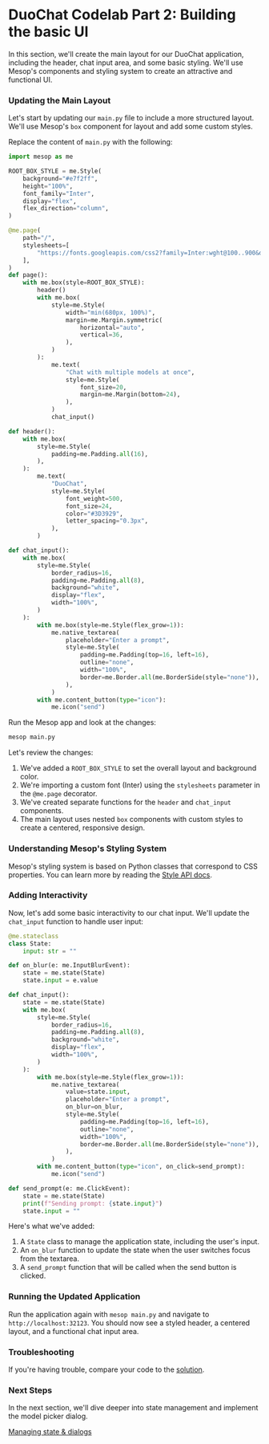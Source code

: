 # DuoChat Codelab Part 2: Building the basic UI

In this section, we'll create the main layout for our DuoChat application, including the header, chat input area, and some basic styling. We'll use Mesop's components and styling system to create an attractive and functional UI.

### Updating the Main Layout

Let's start by updating our `main.py` file to include a more structured layout. We'll use Mesop's `box` component for layout and add some custom styles.

Replace the content of `main.py` with the following:

```python title="main.py"
import mesop as me

ROOT_BOX_STYLE = me.Style(
    background="#e7f2ff",
    height="100%",
    font_family="Inter",
    display="flex",
    flex_direction="column",
)

@me.page(
    path="/",
    stylesheets=[
        "https://fonts.googleapis.com/css2?family=Inter:wght@100..900&display=swap"
    ],
)
def page():
    with me.box(style=ROOT_BOX_STYLE):
        header()
        with me.box(
            style=me.Style(
                width="min(680px, 100%)",
                margin=me.Margin.symmetric(
                    horizontal="auto",
                    vertical=36,
                ),
            )
        ):
            me.text(
                "Chat with multiple models at once",
                style=me.Style(
                    font_size=20,
                    margin=me.Margin(bottom=24),
                ),
            )
            chat_input()

def header():
    with me.box(
        style=me.Style(
            padding=me.Padding.all(16),
        ),
    ):
        me.text(
            "DuoChat",
            style=me.Style(
                font_weight=500,
                font_size=24,
                color="#3D3929",
                letter_spacing="0.3px",
            ),
        )

def chat_input():
    with me.box(
        style=me.Style(
            border_radius=16,
            padding=me.Padding.all(8),
            background="white",
            display="flex",
            width="100%",
        )
    ):
        with me.box(style=me.Style(flex_grow=1)):
            me.native_textarea(
                placeholder="Enter a prompt",
                style=me.Style(
                    padding=me.Padding(top=16, left=16),
                    outline="none",
                    width="100%",
                    border=me.Border.all(me.BorderSide(style="none")),
                ),
            )
        with me.content_button(type="icon"):
            me.icon("send")
```

Run the Mesop app and look at the changes:

```sh
mesop main.py
```

Let's review the changes:

1. We've added a `ROOT_BOX_STYLE` to set the overall layout and background color.
2. We're importing a custom font (Inter) using the `stylesheets` parameter in the `@me.page` decorator.
3. We've created separate functions for the `header` and `chat_input` components.
4. The main layout uses nested `box` components with custom styles to create a centered, responsive design.

### Understanding Mesop's Styling System

Mesop's styling system is based on Python classes that correspond to CSS properties. You can learn more by reading the [Style API docs](../api/style.md).

### Adding Interactivity

Now, let's add some basic interactivity to our chat input. We'll update the `chat_input` function to handle user input:

```python title="main.py"
@me.stateclass
class State:
    input: str = ""

def on_blur(e: me.InputBlurEvent):
    state = me.state(State)
    state.input = e.value

def chat_input():
    state = me.state(State)
    with me.box(
        style=me.Style(
            border_radius=16,
            padding=me.Padding.all(8),
            background="white",
            display="flex",
            width="100%",
        )
    ):
        with me.box(style=me.Style(flex_grow=1)):
            me.native_textarea(
                value=state.input,
                placeholder="Enter a prompt",
                on_blur=on_blur,
                style=me.Style(
                    padding=me.Padding(top=16, left=16),
                    outline="none",
                    width="100%",
                    border=me.Border.all(me.BorderSide(style="none")),
                ),
            )
        with me.content_button(type="icon", on_click=send_prompt):
            me.icon("send")

def send_prompt(e: me.ClickEvent):
    state = me.state(State)
    print(f"Sending prompt: {state.input}")
    state.input = ""
```

Here's what we've added:

1. A `State` class to manage the application state, including the user's input.
2. An `on_blur` function to update the state when the user switches focus from the textarea.
3. A `send_prompt` function that will be called when the send button is clicked.

### Running the Updated Application

Run the application again with `mesop main.py` and navigate to `http://localhost:32123`. You should now see a styled header, a centered layout, and a functional chat input area.

### Troubleshooting

If you're having trouble, compare your code to the [solution](https://github.com/wwwillchen/mesop-duo-chat/tree/2_completed).

### Next Steps

In the next section, we'll dive deeper into state management and implement the model picker dialog.

<a href="../3" class="next-step">
    Managing state & dialogs
</a>
